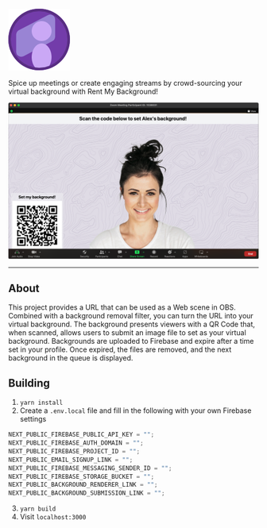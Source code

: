![Logo](public/images/logo.png)

Spice up meetings or create engaging streams by crowd-sourcing your virtual background with Rent My Background!

![App screenshot](public/images/screenshot-1.png)

---

## About

This project provides a URL that can be used as a Web scene in OBS. Combined with a background removal filter, you can turn the URL into your virtual background. The background presents viewers with a QR Code that, when scanned, allows users to submit an image file to set as your virtual background. Backgrounds are uploaded to Firebase and expire after a time set in your profile. Once expired, the files are removed, and the next background in the queue is displayed.

## Building

1. `yarn install`
2. Create a `.env.local` file and fill in the following with your own Firebase settings

```js
NEXT_PUBLIC_FIREBASE_PUBLIC_API_KEY = "";
NEXT_PUBLIC_FIREBASE_AUTH_DOMAIN = "";
NEXT_PUBLIC_FIREBASE_PROJECT_ID = "";
NEXT_PUBLIC_EMAIL_SIGNUP_LINK = "";
NEXT_PUBLIC_FIREBASE_MESSAGING_SENDER_ID = "";
NEXT_PUBLIC_FIREBASE_STORAGE_BUCKET = "";
NEXT_PUBLIC_BACKGROUND_RENDERER_LINK = "";
NEXT_PUBLIC_BACKGROUND_SUBMISSION_LINK = "";
```

3. `yarn build`
4. Visit `localhost:3000`
